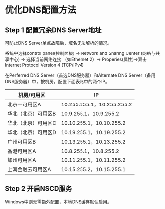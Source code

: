 # 优化DNS配置方法

## Step 1  配置冗余DNS Server地址

可防止DNS Server单点故障后，域名无法解析的情况。

系统中选择control panel(控制面板) -\> Network and Sharing Center (网络与共享中心) -\>
选择当前网络连接 （如Ethernet 2）-\> Properies(属性)-\>双击Internet Protocol
Version 4 (TCP/IPv4)

在Perferred DNS Server（首选DNS服务器）和Alternate DNS
Server（备用DNS服务器）中，按机房，配置下面表格中的两个IP。

| 机房/可用区    | IP                        |
| --------- | ------------------------- |
| 北京一可用区A   | 10.255.255.1，10.255.255.2 |
| 华北（北京）可用区B   | 10.9.255.1，10.9.255.2     |
| 华北（北京）可用区C   | 10.10.255.1，10.10.255.2   |
| 华北（北京）可用区D   | 10.19.255.1，10.19.255.2   |
| 广州可用区B    | 10.13.255.1，10.13.255.2   |
| 香港可用区A    | 10.8.255.1，10.8.255.2     |
| 加州可用区A    | 10.11.255.1，10.11.255.2   |
| 上海金融云可用区A | 10.15.255.2，10.15.255.1   |

## Step 2  开启NSCD服务

Windows中则无需额外配置，本地DNS缓存默认启用。

